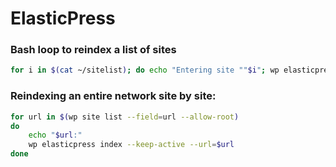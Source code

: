 # ElasticPress

### Bash loop to reindex a list of sites
``` bash
for i in $(cat ~/sitelist); do echo "Entering site ""$i"; wp elasticpress index --posts-per-page=10 --url="<url>""$i"; done
```

### Reindexing an entire network site by site:
``` bash 
for url in $(wp site list --field=url --allow-root)
do
	echo "$url:"
	wp elasticpress index --keep-active --url=$url 
done
```